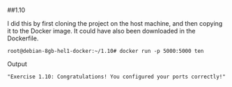 ##1.10

I did this by first cloning the project on the host machine, and then copying it to the Docker image. It could have also been downloaded in the Dockerfile.

```
root@debian-8gb-hel1-docker:~/1.10# docker run -p 5000:5000 ten
```
Output
```
"Exercise 1.10: Congratulations! You configured your ports correctly!"
```
